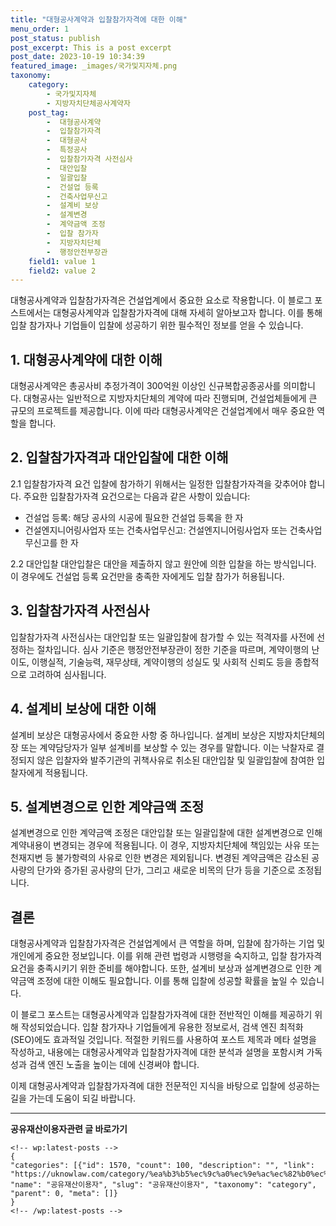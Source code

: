 ```yaml
---
title: "대형공사계약과 입찰참가자격에 대한 이해"
menu_order: 1
post_status: publish
post_excerpt: This is a post excerpt
post_date: 2023-10-19 10:34:39
featured_image: _images/국가및지자체.png
taxonomy:
    category:
        - 국가및지자체
        - 지방자치단체공사계약자
    post_tag:
        -  대형공사계약
        -  입찰참가자격
        -  대형공사
        -  특정공사
        -  입찰참가자격 사전심사
        -  대안입찰
        -  일괄입찰
        -  건설업 등록
        -  건축사업무신고
        -  설계비 보상
        -  설계변경
        -  계약금액 조정
        -  입찰 참가자
        -  지방자치단체
        -  행정안전부장관
    field1: value 1
    field2: value 2
---
```



대형공사계약과 입찰참가자격은 건설업계에서 중요한 요소로 작용합니다. 이 블로그 포스트에서는 대형공사계약과 입찰참가자격에 대해 자세히 알아보고자 합니다. 이를 통해 입찰 참가자나 기업들이 입찰에 성공하기 위한 필수적인 정보를 얻을 수 있습니다.

## 1. 대형공사계약에 대한 이해

대형공사계약은 총공사비 추정가격이 300억원 이상인 신규복합공종공사를 의미합니다. 대형공사는 일반적으로 지방자치단체의 계약에 따라 진행되며, 건설업체들에게 큰 규모의 프로젝트를 제공합니다. 이에 따라 대형공사계약은 건설업계에서 매우 중요한 역할을 합니다.

## 2. 입찰참가자격과 대안입찰에 대한 이해

2.1 입찰참가자격 요건
입찰에 참가하기 위해서는 일정한 입찰참가자격을 갖추어야 합니다. 주요한 입찰참가자격 요건으로는 다음과 같은 사항이 있습니다:
- 건설업 등록: 해당 공사의 시공에 필요한 건설업 등록을 한 자
- 건설엔지니어링사업자 또는 건축사업무신고: 건설엔지니어링사업자 또는 건축사업무신고를 한 자

2.2 대안입찰
대안입찰은 대안을 제출하지 않고 원안에 의한 입찰을 하는 방식입니다. 이 경우에도 건설업 등록 요건만을 충족한 자에게도 입찰 참가가 허용됩니다.

## 3. 입찰참가자격 사전심사

입찰참가자격 사전심사는 대안입찰 또는 일괄입찰에 참가할 수 있는 적격자를 사전에 선정하는 절차입니다. 심사 기준은 행정안전부장관이 정한 기준을 따르며, 계약이행의 난이도, 이행실적, 기술능력, 재무상태, 계약이행의 성실도 및 사회적 신뢰도 등을 종합적으로 고려하여 심사됩니다.

## 4. 설계비 보상에 대한 이해

설계비 보상은 대형공사에서 중요한 사항 중 하나입니다. 설계비 보상은 지방자치단체의 장 또는 계약담당자가 일부 설계비를 보상할 수 있는 경우를 말합니다. 이는 낙찰자로 결정되지 않은 입찰자와 발주기관의 귀책사유로 취소된 대안입찰 및 일괄입찰에 참여한 입찰자에게 적용됩니다.

## 5. 설계변경으로 인한 계약금액 조정

설계변경으로 인한 계약금액 조정은 대안입찰 또는 일괄입찰에 대한 설계변경으로 인해 계약내용이 변경되는 경우에 적용됩니다. 이 경우, 지방자치단체에 책임있는 사유 또는 천재지변 등 불가항력의 사유로 인한 변경은 제외됩니다. 변경된 계약금액은 감소된 공사량의 단가와 증가된 공사량의 단가, 그리고 새로운 비목의 단가 등을 기준으로 조정됩니다.

## 결론

대형공사계약과 입찰참가자격은 건설업계에서 큰 역할을 하며, 입찰에 참가하는 기업 및 개인에게 중요한 정보입니다. 이를 위해 관련 법령과 시행령을 숙지하고, 입찰 참가자격 요건을 충족시키기 위한 준비를 해야합니다. 또한, 설계비 보상과 설계변경으로 인한 계약금액 조정에 대한 이해도 필요합니다. 이를 통해 입찰에 성공할 확률을 높일 수 있습니다.

이 블로그 포스트는 대형공사계약과 입찰참가자격에 대한 전반적인 이해를 제공하기 위해 작성되었습니다. 입찰 참가자나 기업들에게 유용한 정보로서, 검색 엔진 최적화(SEO)에도 효과적일 것입니다. 적절한 키워드를 사용하여 포스트 제목과 메타 설명을 작성하고, 내용에는 대형공사계약과 입찰참가자격에 대한 분석과 설명을 포함시켜 가독성과 검색 엔진 노출을 높이는 데에 신경써야 합니다.

이제 대형공사계약과 입찰참가자격에 대한 전문적인 지식을 바탕으로 입찰에 성공하는 길을 가는데 도움이 되길 바랍니다.

<!-- wp:separator -->
<hr class="wp-block-separator has-alpha-channel-opacity"/>
<!-- /wp:separator -->
<!-- wp:group {"backgroundColor":"base","layout":{"type":"constrained"}} -->
<div class="wp-block-group has-base-background-color has-background">
<!-- wp:paragraph {"align":"center","fontSize":"large"} -->
<p class="has-text-align-center has-large-font-size"><strong>공유재산이용자관련 글 바로가기</strong></p>
<!-- /wp:paragraph -->

    <!-- wp:latest-posts -->
    {
    "categories": [{"id": 1570, "count": 100, "description": "", "link": "https://uknowlaw.com/category/%ea%b3%b5%ec%9c%a0%ec%9e%ac%ec%82%b0%ec%9d%b4%ec%9a%a9%ec%9e%90/", "name": "공유재산이용자", "slug": "공유재산이용자", "taxonomy": "category", "parent": 0, "meta": []}
    }
    <!-- /wp:latest-posts -->
    
</div>
<!-- /wp:group -->
    